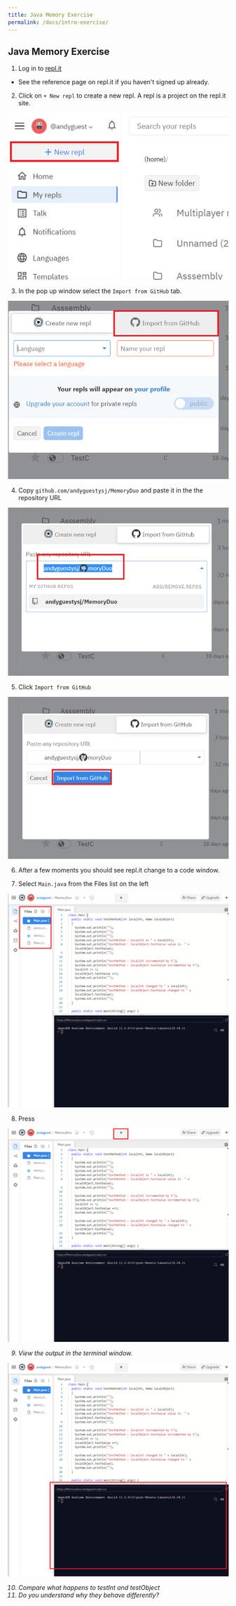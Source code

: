 ```yaml
---
title: Java Memory Exercise
permalink: /docs/intro-exercise/
---
```


## Java Memory Exercise

1. Log in to [repl.it](https://repl.it/)
  * See the reference page on repl.it if you haven't signed up already.

2. Click on `+ New repl` to create a new repl. A repl is a project on the repl.it site.

![alt text](/assets/img/mem-ex-1.png "repl.it New Repl button")  

3. In the pop up window select the `Import from GitHub` tab.

![alt text](/assets/img/mem-ex-2.png "Import from GitHub")  

4. Copy `github.com/andyguestysj/MemoryDuo` and paste it in the the repository URL

![alt text](/assets/img/mem-ex-4.png "Paste Repository Information")  

5. Click `Import from GitHub`

![alt text](/assets/img/mem-ex-5.png "Import from GitHub")  

6. After a few moments you should see repl.it change to a code window.

7. Select `Main.java` from the Files list on the left

![alt text](/assets/img/mem-ex-6.png "Select main.java")  

8. Press <i class="fa fa-play" aria-hidden="true">

![alt text](/assets/img/mem-ex-7.png "Compile & Execute")  

9. View the output in the terminal window.

![alt text](/assets/img/mem-ex-8.png "Output in terminal")  

10. Compare what happens to testInt and testObject
11. Do you understand why they behave differently?